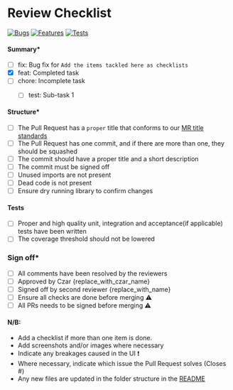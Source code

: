 # Review Checklist

[![Bugs](https://img.shields.io/badge/BugFixes-0-red.svg?style=for-the-badge)](https://shields.io/)
[![Features](https://img.shields.io/badge/Features-0-orange?style=for-the-badge)](https://shields.io/)
[![Tests](https://img.shields.io/badge/Tests-0-success.svg?style=for-the-badge)](https://shields.io/)

#### Summary*

- [ ] fix: Bug fix for `Add the items tackled here as checklists`
- [x] feat: Completed task
- [ ] chore: Incomplete task
  - [ ] test: Sub-task 1


#### Structure*

- [ ] The Pull Request has a `proper` title that conforms to our [MR title standards](https://gist.github.com/mikepea/863f63d6e37281e329f8)
- [ ] The Pull Request has one commit, and if there are more than one, they should be squashed
- [ ] The commit should have a proper title and a short description
- [ ] The commit must be signed off
- [ ] Unused imports are not present
- [ ] Dead code is not present
- [ ] Ensure dry running library to confirm changes

#### Tests

- [ ] Proper and high quality unit, integration and acceptance(if applicable) tests have been written
- [ ] The coverage threshold should not be lowered

### Sign off*

- [ ] All comments have been resolved by the reviewers
- [ ] Approved by Czar {replace_with_czar_name}
- [ ] Signed off by second reviewer {replace_with_name}
- [ ] Ensure all checks are done before merging :warning:
- [ ] All PRs needs to be signed before merging :warning:

#### N/B:

- Add a checklist if more than one item is done.
- Add screenshots and/or images where necessary
- Indicate any breakages caused in the UI :exclamation:
- Where necessary, indicate which issue the Pull Request solves (Closes #)
- Any new files are updated in the folder structure in the [README](../../README.md)